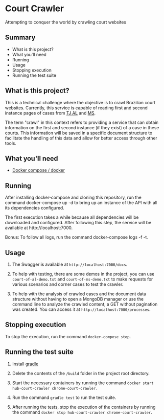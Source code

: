 # Court Crawler

Attempting to conquer the world by crawling court websites

## Summary

- What is this project?
- What you'll need
- Running
- Usage
- Stopping execution
- Running the test suite

## What is this project?

This is a technical challenge where the objective is to crawl Brazilian court websites. Currently, this service is capable
of reading first and second instance pages of cases from [TJ AL](http://www.tjal.jus.br/)
and [MS](https://www.tjms.jus.br/).

The term "crawl" in this context refers to providing a service that can obtain information on the first and second
instance (if they exist) of a case in these courts. This information will be saved in a specific document structure to
facilitate the handling of this data and allow for better access through other tools.

## What you'll need

* [Docker compose / docker](https://github.com/Yelp/docker-compose/blob/master/docs/install.md)

## Running

After installing docker-compose and cloning this repository, run the command docker-compose up -d to bring up an
instance of the API with all its dependencies configured.

The first execution takes a while because all dependencies will be downloaded and configured. After following this step,
the service will be available at http://localhost:7000.

Bonus: To follow all logs, run the command docker-compose logs -f -t.

## Usage

1. The Swagger is available at  `http://localhost:7000/docs`.

2. To help with testing, there are some demos in the project, you can use `court-of-al-demo.txt`
and `court-of-ms-demo.txt` to make requests for various scenarios and corner cases to test the crawler.

3. To help with the analysis of crawled cases and the document data structure without having to open a MongoDB manager
or use the command line to analyze the crawled content, a GET without pagination was created. You can access it at
`http://localhost:7000/processes`.

## Stopping execution

To stop the execution, run the command `docker-compose stop`.

## Running the test suite

1. Install [gradle](https://gradle.org/install/)

2. Delete the contents of the `/build` folder in the project root directory.

3. Start the necessary containers by running the command `docker start hub-court-crawler chrome-court-crawler`.

4. Run the command `gradle test` to run the test suite.

5. After running the tests, stop the execution of the containers by running the command
`docker stop hub-court-crawler chrome-court-crawler`.
